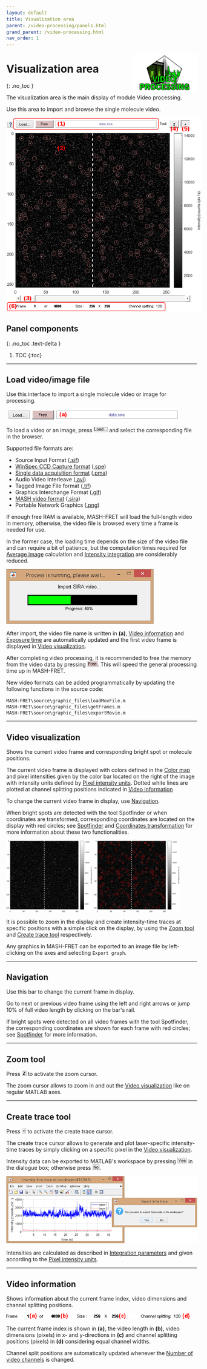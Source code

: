 ```yaml
---
layout: default
title: Visualization area
parent: /video-processing/panels.html
grand_parent: /video-processing.html
nav_order: 1
---
```


<img src="../../assets/images/logos/logo-video-processing_400px.png" width="170" style="float:right; margin-left: 15px;"/>

# Visualization area
{: .no_toc }

The visualization area is the main display of module Video processing.

Use this area to import and browse the single molecule video.

<a class="plain" href="../../assets/images/gui/VP-area-visu.png"><img src="../../assets/images/gui/VP-area-visu.png" style="max-width: 516px;"/></a>

## Panel components
{: .no_toc .text-delta }

1. TOC
{:toc}


---

## Load video/image file

Use this interface to import a single molecule video or image for processing.

<a class="plain" href="../../assets/images/gui/VP-area-visu-loadvideo.png"><img src="../../assets/images/gui/VP-area-visu-loadvideo.png" style="max-width:457px"></a>

To load a video or an image, press 
![Load...](../../assets/images/gui/VP-but-load.png "Load...") and select the corresponding file in the browser.

Supported file formats are:
* Source Input Format (<u>.sif</u>)
* [WinSpec CCD Capture format](http://www.mpi.stonybrook.edu/nsls/X17B2/support/camera.htm) (<u>.spe</u>)
* [Single data acquisition format](https://cplc.illinois.edu/software/) (<u>.pma</u>)
* Audio Video Interleave (<u>.avi</u>)
* Tagged Image File format (<u>.tif</u>)
* Graphics Interchange Format (<u>.gif</u>)
* [MASH video format](../../output-files/sira-mash-video.html) (<u>.sira</u>)
* Portable Network Graphics (<u>.png</u>)

If enough free RAM is available, MASH-FRET will load the full-length video in memory, otherwise, the video file is browsed every time a frame is needed for use. 

In the former case, the loading time depends on the size of the video file and can require a bit of patience, but the computation times required for 
[Average image](panel-molecule-coordinates#average-image) calculation and 
[Intensity integration](panel-intensity-integration) are considerably reduced.

![Import video](../../assets/images/gui/VP-area-visu-loadingbar.png)

After import, the video file name is written in **(a)**, 
[Video information](#video-information) and 
[Exposure time](panel-experiment-settings.html#exposure-time) are automatically updated and the first video frame is displayed in 
[Video visualization](#video-visualization).

After completing video processing, it is recommended to free the memory from the video data by pressing 
![Free](../../assets/images/gui/VP-but-free.png "Free"). 
This will speed the general processing time up in MASH-FRET.

New video formats can be added programmatically by updating the following functions in the source code:

```
MASH-FRET\source\graphic_files\loadMovFile.m
MASH-FRET\source\graphic_files\getFrames.m
MASH-FRET\source\graphic_files\exportMovie.m
```

---

## Video visualization

Shows the current video frame and corresponding bright spot or molecule positions.

The current video frame is displayed with colors defined in the 
[Color map](panel-plot.html#color-map) and pixel intensities given by the color bar located on the right of the image with intensity units defined by 
[Pixel intensity units](panel-plot.html#pixel-intensity-units). 
Dotted white lines are plotted at channel splitting positions indicated in 
[Video information](#video-information)

To change the current video frame in display, use 
[Navigation](#navigation).

When bright spots are detected with the tool Spotfinder or when coordinates are transformed, corresponding coordinates are located on the display with red circles; see 
[Spotfinder](panel-molecule-coordinates.html#spotfinder) and 
[Coordinates transformation](panel-molecule-coordinates.html#coordinates-transformation) for more information about these two functionalities.

<a class="plain" href="../../assets/images/gui/VP-area-visu-display1.png"><img src="../../assets/images/gui/VP-area-visu-display1.png" style="max-width:45%"></a>
<a class="plain" href="../../assets/images/gui/VP-area-visu-display2.png"><img src="../../assets/images/gui/VP-area-visu-display2.png" style="max-width:45%"></a>

It is possible to zoom in the display and create intensity-time traces at specific positions with a simple click on the display, by using the
[Zoom tool](#zoom-tool) and 
[Create trace tool](#create-trace-tool) respectively.

Any graphics in MASH-FRET can be exported to an image file by left-clicking on the axes and selecting `Export graph`.


---

## Navigation

Use this bar to change the current frame in display.

Go to next or previous video frame using the left and right arrows or jump 10% of full video length by clicking on the bar's rail.

If bright spots were detected on all video frames with the tool Spotfinder, the corresponding coordinates are shown for each frame with red circles; see 
[Spotfinder](panel-molecule-coordinates.html#spotfinder) for more information.


---

## Zoom tool

Press 
![Z](../../assets/images/gui/VP-but-z.png "Z") to activate the zoom cursor.

The zoom cursor allows to zoom in and out the 
[Video visualization](#video-visualization) like on regular MATLAB axes.


---

## Create trace tool

Press 
![+](../../assets/images/gui/VP-but-plus.png "+") to activate the create trace cursor.

The create trace cursor allows to generate and plot laser-specific intensity-time traces by simply clicking on a specific pixel in the 
[Video visualization](#video-visualization).

Intensity data can be exported to MATLAB's workspace by pressing 
![Yes](../../assets/images/gui/VP-but-yes.png "Yes") in the dialogue box; otherwise press 
![No](../../assets/images/gui/VP-but-no.png "No").

<a class="plain" href="../../assets/images/gui/VP-area-visu-traces.png"><img src="../../assets/images/gui/VP-area-visu-traces.png" /></a>

Intensities are calculated as described in 
[Integration parameters](panel-intensity-integration.html#integration-parameters) and given according to the 
[Pixel intensity units](panel-plot.html#pixel-intensity-units).


---

## Video information

Shows information about the current frame index, video dimensions and channel splitting positions.

<a class="plain" href="../../assets/images/gui/VP-area-visu-info.png"><img src="../../assets/images/gui/VP-area-visu-info.png" style="max-width: 484px;"/></a>

The current frame index is shown in **(a)**, the video length in **(b)**, video dimensions (pixels) in x- and y-directions in **(c)** and channel splitting positions (pixels) in **(d)** considering equal channel widths.

Channel split positions are automatically updated whenever the 
[Number of video channels](panel-experiment-settings.html#number-of-video-channels) is changed.
